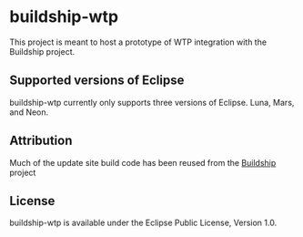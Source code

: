 # buildship-wtp

This project is meant to host a prototype of WTP integration with the Buildship project.

## Supported versions of Eclipse

buildship-wtp currently only supports three versions of Eclipse. Luna, Mars, and Neon.

## Attribution
Much of the update site build code has been reused from the [Buildship](https://github.com/eclipse/buildship) project

## License

buildship-wtp is available under the Eclipse Public License, Version 1.0.

